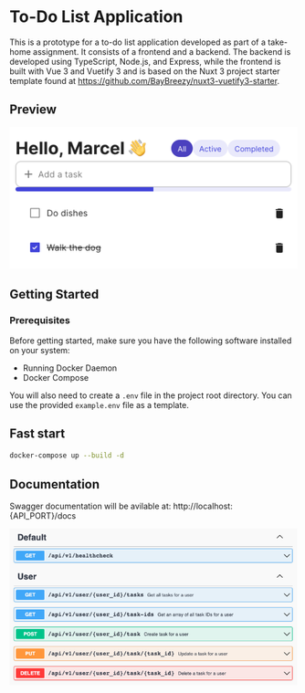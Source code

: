 # To-Do List Application

This is a prototype for a to-do list application developed as part of a take-home assignment. It consists of a frontend and a backend. The backend is developed using TypeScript, Node.js, and Express, while the frontend is built with Vue 3 and Vuetify 3 and is based on the Nuxt 3 project starter template found at https://github.com/BayBreezy/nuxt3-vuetify3-starter.

## Preview

![Preview](images/preview.png)

## Getting Started

### Prerequisites

Before getting started, make sure you have the following software installed on your system:

- Running Docker Daemon
- Docker Compose

You will also need to create a `.env` file in the project root directory. You can use the provided `example.env` file as a template.

## Fast start

```sh
docker-compose up --build -d
```

## Documentation

Swagger documentation will be avilable at: http://localhost:{API_PORT}/docs

![Swagger](images/swagger_docs.png)
